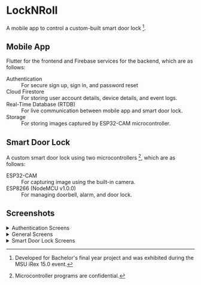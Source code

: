 # LockNRoll
A mobile app to control a custom-built smart door lock [^1].
[^1]: Developed for Bachelor's final year project and was exhibited during the MSU iRex 15.0 event.

## Mobile App
Flutter for the frontend and Firebase services for the backend, which are as follows:
<dl>
  <dt>Authentication</dt>
  <dd>For secure sign up, sign in, and password reset</dd>
  <dt>Cloud Firestore</dt>
  <dd>For storing user account details, device details, and event logs.</dd>
  <dt>Real-Time Database (RTDB)</dt>
  <dd>For live communication between mobile app and smart door lock.</dd>
  <dt>Storage</dt>
  <dd>For storing images captured by ESP32-CAM microcontroller.</dd>
</dl>

## Smart Door Lock
A custom smart door lock using two microcontrollers [^2], which are as follows:
[^2]: Microcontroller programs are confidential.
<dl>
  <dt>ESP32-CAM</dt>
  <dd>For capturing image using the built-in camera.</dd>
  <dt>ESP8266 (NodeMCU v1.0.0)</dt>
  <dd>For managing doorbell, alarm, and door lock.</dd>
</dl>

## Screenshots
<!-- Auth screens -->
<details>
  <summary>Authentication Screens</summary>
  <h6>Sign In</h6>
  <a href="#"><img alt="Sign In" width="211" src="https://github.com/tmthyadms/locknroll/assets/72775553/b4a3148a-3282-40a4-bb3d-e90b0e5bf524" /></a>
  <h6>Sign Up</h6>
  <a href="#"><img alt="Sign Up" width="211" src="https://github.com/tmthyadms/locknroll/assets/72775553/bb83b36e-abea-44e9-86e4-4a5577eeab74" /></a>
  <h6>Reset Password</h6>
  <a href="#"><img alt="Reset Password" width="211" src="https://github.com/tmthyadms/locknroll/assets/72775553/53347f5c-ae48-4125-a839-b0184017c125" /></a>
</details>
<!-- General screens -->
<details>
  <summary>General Screens</summary>
  <h6>Home</h6>
  <a href="#"><img alt="Home" width="211" src="https://github.com/tmthyadms/locknroll/assets/72775553/26eff3aa-b3b6-4bd8-a3e8-afd37650d85b" /></a>
  <h6>User Account</h6>
  <a href="#"><img alt="User Account" width="211" src="https://github.com/tmthyadms/locknroll/assets/72775553/28fe7f24-e153-4229-b9ee-410950d789c8" /></a>
  <h6>Settings</h6>
  <a href="#"><img alt="Settings" width="211" src="https://github.com/tmthyadms/locknroll/assets/72775553/e5d8c622-94e5-496f-9afc-e380ac4ba71a" /></a>
</details>
<!-- Smart door lock screens -->
<details>
  <summary>Smart Door Lock Screens</summary>
  <h6>All Controls</h6>
  <a href="#"><img alt="All Controls" width="211" src="https://github.com/tmthyadms/locknroll/assets/72775553/88a8067a-7c7c-4cb3-8f4c-8107862fde5b" /></a>
  <h6>Locked Door State</h6>
  <a href="#"><img alt="Locked Door State" width="211" src="https://github.com/tmthyadms/locknroll/assets/72775553/eef81934-f308-41d4-a700-797b90acca71" /></a>
  <h6>Activated Alarm State</h6>
  <a href="#"><img alt="Activated Alarm State" width="211" src="https://github.com/tmthyadms/locknroll/assets/72775553/44ebf094-ed9f-4c8e-a1d4-22644f09af3e" /></a>
  <h6>Pop-Up Notification</h6>
  <a href="#"><img alt="Pop-Up Notification" width="211" src="https://github.com/tmthyadms/locknroll/assets/72775553/d08904c8-1671-4f9b-987e-8c2a262244cb" /></a>
  <h6>Captured Image Modal</h6>
  <a href="#"><img alt="Captured Image Modal" width="211" src="https://github.com/tmthyadms/locknroll/assets/72775553/7dfacb3f-f3bd-4d29-9865-c8b2f1a1efeb" /></a>
  <h6>Event Log</h6>
  <a href="#"><img alt="Event Log" width="211" src="https://github.com/tmthyadms/locknroll/assets/72775553/b176cfa5-ca85-4301-8cdc-79e591dcf327" /></a>
</details>


